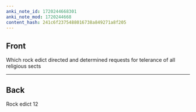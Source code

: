 ```yaml
---
anki_note_id: 1720244668301
anki_note_mod: 1720244668
content_hash: 241c6f2375488016738a849271a8f205
---
```


## Front

Which rock edict directed and determined requests for telerance of all religious sects

<hr/>

## Back

Rock edict 12